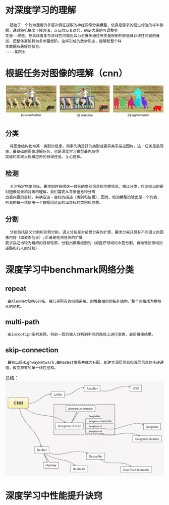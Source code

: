 # 对深度学习的理解

      起始于一个较为通用的多层次特征提取的神经网络分类模型，依靠足够多的经过标注的样本数据，通过随机梯度下降方法，正反向反复迭代，确定大量的可调整参
    变量——权值，把高维度复杂非线性问题近似为足够多通过参变量限制的较低维非线性问题的叠加，把整体高阶转为多参量低阶。这样形成的数学形态，能够和整个样
    本数据有最好的拟合。                                                                                                ----某院士
# 根据任务对图像的理解（cnn）
![pic](pic/image_dl.jpg)
## 分类

      将图像结构化为某一类别的信息，用事先确定好的类别或者实类来描述图片。这一任务是最简单，最基础的图像理解任务，也是深度学习模型最先取得
    突破和实现大规模应用的领域任务。关心整体。
## 检测
 
      关注特定物体目标，要求同时获得这一目标的类别信息和位置信息。相比分类，检测给出的是对图像前景和背景的理解，我们需要从背景信息种分离
    出感兴趣的目标，并确定这一目标的描述（类别和位置），因而，检测模型的输出是一个列表，列表的每一项使用一个数据组给出检出目标的类别和位置。
## 分割

      分割包括语义分割和实例分割，语义分割是对前景分离的扩展，要求分离开具有不同语义的图像内容（如姿态估计）;后者是检测任务的扩展
    要求描述出较为精细的目标轮廓，分割出像素级别的（如医疗领域的血管分割，自动驾驶领域的道路和行人的分割）

# 深度学习中benchmark网络分类
## repeat
  
     由AlexNet和VGG开拓，被几乎所有的网络采用。即堆叠相同的拓扑结构，整个网络成为模块化的结构。
## multi-path

     由inceptipn系列发扬，将前一层的输入分割到不同的路径上进行变换，最后拼接结果。
## skip-connection
  
     最初出现HighwayNetwark,由ResNet发扬并成为标配，即建立深层信息和浅层信息的传递通道，改变原有的单一线性结构。

总结：     
![show](pic/net.jpg)

# 深度学习中性能提升诀窍